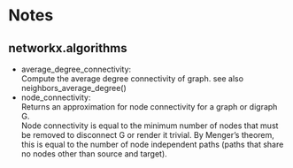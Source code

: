 # Notes

## networkx.algorithms

* average_degree_connectivity:  
Compute the average degree connectivity of graph. see also neighbors_average_degree()
* node_connectivity:  
Returns an approximation for node connectivity for a graph or digraph G.  
Node connectivity is equal to the minimum number of nodes that must be removed to disconnect G or render it trivial. By Menger’s theorem, this is equal to the number of node independent paths (paths that share no nodes other than source and target).  
